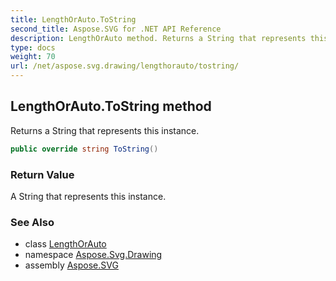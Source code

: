 ```yaml
---
title: LengthOrAuto.ToString
second_title: Aspose.SVG for .NET API Reference
description: LengthOrAuto method. Returns a String that represents this instance
type: docs
weight: 70
url: /net/aspose.svg.drawing/lengthorauto/tostring/
---
```

## LengthOrAuto.ToString method

Returns a String that represents this instance.

```csharp
public override string ToString()
```

### Return Value

A String that represents this instance.

### See Also

* class [LengthOrAuto](../)
* namespace [Aspose.Svg.Drawing](../../lengthorauto/)
* assembly [Aspose.SVG](../../../)
